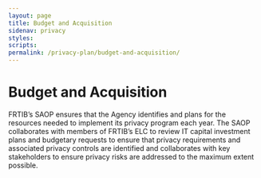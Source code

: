 ```yaml
---
layout: page
title: Budget and Acquisition
sidenav: privacy
styles:
scripts:
permalink: /privacy-plan/budget-and-acquisition/
---
```

# Budget and Acquisition

FRTIB’s SAOP ensures that the Agency identifies and plans for the resources needed to implement its privacy program each year. The SAOP collaborates with members of FRTIB’s ELC to review IT capital investment plans and budgetary requests to ensure that privacy requirements and associated privacy controls are identified and collaborates with key stakeholders to ensure privacy risks are addressed to the maximum extent possible.
<!-- CONTENT END -->
